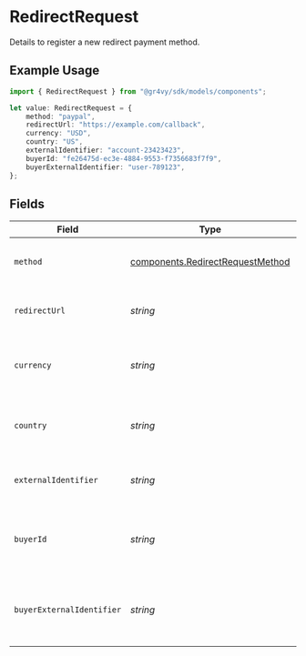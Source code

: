 # RedirectRequest

Details to register a new redirect payment method.

## Example Usage

```typescript
import { RedirectRequest } from "@gr4vy/sdk/models/components";

let value: RedirectRequest = {
    method: "paypal",
    redirectUrl: "https://example.com/callback",
    currency: "USD",
    country: "US",
    externalIdentifier: "account-23423423",
    buyerId: "fe26475d-ec3e-4884-9553-f7356683f7f9",
    buyerExternalIdentifier: "user-789123",
};
```

## Fields

| Field                                                                                                                                              | Type                                                                                                                                               | Required                                                                                                                                           | Description                                                                                                                                        | Example                                                                                                                                            |
| -------------------------------------------------------------------------------------------------------------------------------------------------- | -------------------------------------------------------------------------------------------------------------------------------------------------- | -------------------------------------------------------------------------------------------------------------------------------------------------- | -------------------------------------------------------------------------------------------------------------------------------------------------- | -------------------------------------------------------------------------------------------------------------------------------------------------- |
| `method`                                                                                                                                           | [components.RedirectRequestMethod](../../models/components/redirectrequestmethod.md)                                                               | :heavy_check_mark:                                                                                                                                 | The method to use, this can be any of the methods that<br/>support redirect requests.                                                              | paypal                                                                                                                                             |
| `redirectUrl`                                                                                                                                      | *string*                                                                                                                                           | :heavy_check_mark:                                                                                                                                 | The redirect URL to redirect a buyer to after they have authorized their<br/>transaction.                                                          | https://example.com/callback                                                                                                                       |
| `currency`                                                                                                                                         | *string*                                                                                                                                           | :heavy_check_mark:                                                                                                                                 | The ISO-4217 currency code to use this payment method for. This is<br/>used to select the payment service to use.                                  | USD                                                                                                                                                |
| `country`                                                                                                                                          | *string*                                                                                                                                           | :heavy_check_mark:                                                                                                                                 | The 2-letter ISO code of the country to use this payment method for.<br/>This is used to select the payment service to use.                        | US                                                                                                                                                 |
| `externalIdentifier`                                                                                                                               | *string*                                                                                                                                           | :heavy_minus_sign:                                                                                                                                 | An external identifier that can be used to match the account against your own records.                                                             | account-23423423                                                                                                                                   |
| `buyerId`                                                                                                                                          | *string*                                                                                                                                           | :heavy_minus_sign:                                                                                                                                 | The ID of the buyer to associate this payment method to. If this field is<br/>provided then the `buyer_external_identifier` field needs to be unset. | fe26475d-ec3e-4884-9553-f7356683f7f9                                                                                                               |
| `buyerExternalIdentifier`                                                                                                                          | *string*                                                                                                                                           | :heavy_minus_sign:                                                                                                                                 | The `external_identifier` of the buyer to associate this payment method<br/>to. If this field is provided then the `buyer_id` field<br/>needs to be unset. | user-789123                                                                                                                                        |